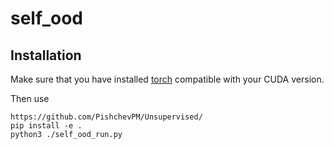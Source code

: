 # self_ood

## Installation
Make sure that you have installed [torch](https://pytorch.org/) compatible with your CUDA version.

Then use
```
https://github.com/PishchevPM/Unsupervised/
pip install -e .
python3 ./self_ood_run.py
```
